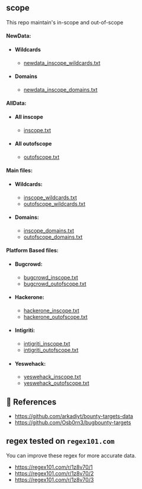 ## scope
This repo maintain's in-scope and out-of-scope

#### NewData:
- #### Wildcards
  - [newdata_inscope_wildcards.txt](https://github.com/rix4uni/scope/blob/main/data/NewData/newdata_inscope_wildcards.txt)

- #### Domains
  - [newdata_inscope_domains.txt](https://github.com/rix4uni/scope/blob/main/data/NewData/newdata_inscope_domains.txt)


#### AllData:
- #### All inscope
  - [inscope.txt](https://github.com/rix4uni/scope/blob/main/data/inscope.txt)

- #### All outofscope
  - [outofscope.txt](https://github.com/rix4uni/scope/blob/main/data/outofscope.txt)


#### Main files:
- #### Wildcards:
  - [inscope_wildcards.txt](https://github.com/rix4uni/scope/blob/main/data/Wildcards/inscope_wildcards.txt)
  - [outofscope_wildcards.txt](https://github.com/rix4uni/scope/blob/main/data/Wildcards/outofscope_wildcards.txt)

- #### Domains:
  - [inscope_domains.txt](https://github.com/rix4uni/scope/blob/main/data/Domains/inscope_domains.txt)
  - [outofscope_domains.txt](https://github.com/rix4uni/scope/blob/main/data/Domains/outofscope_domains.txt)


#### Platform Based files:
- #### Bugcrowd:
  - [bugcrowd_inscope.txt](https://github.com/rix4uni/scope/blob/main/data/Bugcrowd/bugcrowd_inscope.txt)
  - [bugcrowd_outofscope.txt](https://github.com/rix4uni/scope/blob/main/data/Bugcrowd/bugcrowd_outofscope.txt)

- #### Hackerone:
  - [hackerone_inscope.txt](https://github.com/rix4uni/scope/blob/main/data/Hackerone/hackerone_inscope.txt)
  - [hackerone_outofscope.txt](https://github.com/rix4uni/scope/blob/main/data/Hackerone/hackerone_outofscope.txt)

- #### Intigriti:
  - [intigriti_inscope.txt](https://github.com/rix4uni/scope/blob/main/data/Intigriti/intigriti_inscope.txt)
  - [intigriti_outofscope.txt](https://github.com/rix4uni/scope/blob/main/data/Intigriti/intigriti_outofscope.txt)

- #### Yeswehack:
  - [yeswehack_inscope.txt](https://github.com/rix4uni/scope/blob/main/data/Yeswehack/yeswehack_inscope.txt)
  - [yeswehack_outofscope.txt](https://github.com/rix4uni/scope/blob/main/data/Yeswehack/yeswehack_outofscope.txt)

## 📌 References
- https://github.com/arkadiyt/bounty-targets-data
- https://github.com/Osb0rn3/bugbounty-targets

## regex tested on `regex101.com`
You can improve these regex for more accurate data.
- https://regex101.com/r/1z8v70/1
- https://regex101.com/r/1z8v70/2
- https://regex101.com/r/1z8v70/3